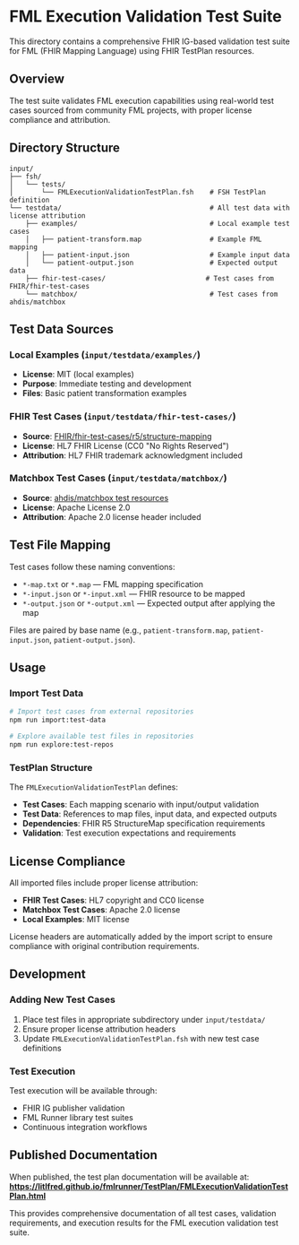 # FML Execution Validation Test Suite

This directory contains a comprehensive FHIR IG-based validation test suite for FML (FHIR Mapping Language) using FHIR TestPlan resources.

## Overview

The test suite validates FML execution capabilities using real-world test cases sourced from community FML projects, with proper license compliance and attribution.

## Directory Structure

```
input/
├── fsh/
│   └── tests/
│       └── FMLExecutionValidationTestPlan.fsh    # FSH TestPlan definition
└── testdata/                                     # All test data with license attribution
    ├── examples/                                 # Local example test cases
    │   ├── patient-transform.map                 # Example FML mapping
    │   ├── patient-input.json                    # Example input data
    │   └── patient-output.json                   # Expected output data
    ├── fhir-test-cases/                         # Test cases from FHIR/fhir-test-cases
    └── matchbox/                                 # Test cases from ahdis/matchbox
```

## Test Data Sources

### Local Examples (`input/testdata/examples/`)
- **License**: MIT (local examples)
- **Purpose**: Immediate testing and development
- **Files**: Basic patient transformation examples

### FHIR Test Cases (`input/testdata/fhir-test-cases/`)
- **Source**: [FHIR/fhir-test-cases/r5/structure-mapping](https://github.com/FHIR/fhir-test-cases/tree/main/r5/structure-mapping)
- **License**: HL7 FHIR License (CC0 "No Rights Reserved")
- **Attribution**: HL7 FHIR trademark acknowledgment included

### Matchbox Test Cases (`input/testdata/matchbox/`)
- **Source**: [ahdis/matchbox test resources](https://github.com/ahdis/matchbox/tree/main/matchbox-server/src/test/resources)
- **License**: Apache License 2.0
- **Attribution**: Apache 2.0 license header included

## Test File Mapping

Test cases follow these naming conventions:
- `*-map.txt` or `*.map` — FML mapping specification
- `*-input.json` or `*-input.xml` — FHIR resource to be mapped
- `*-output.json` or `*-output.xml` — Expected output after applying the map

Files are paired by base name (e.g., `patient-transform.map`, `patient-input.json`, `patient-output.json`).

## Usage

### Import Test Data

```bash
# Import test cases from external repositories
npm run import:test-data

# Explore available test files in repositories
npm run explore:test-repos
```

### TestPlan Structure

The `FMLExecutionValidationTestPlan` defines:
- **Test Cases**: Each mapping scenario with input/output validation
- **Test Data**: References to map files, input data, and expected outputs
- **Dependencies**: FHIR R5 StructureMap specification requirements
- **Validation**: Test execution expectations and requirements

## License Compliance

All imported files include proper license attribution:

- **FHIR Test Cases**: HL7 copyright and CC0 license
- **Matchbox Test Cases**: Apache 2.0 license 
- **Local Examples**: MIT license

License headers are automatically added by the import script to ensure compliance with original contribution requirements.

## Development

### Adding New Test Cases

1. Place test files in appropriate subdirectory under `input/testdata/`
2. Ensure proper license attribution headers
3. Update `FMLExecutionValidationTestPlan.fsh` with new test case definitions

### Test Execution

Test execution will be available through:
- FHIR IG publisher validation
- FML Runner library test suites
- Continuous integration workflows

## Published Documentation

When published, the test plan documentation will be available at:
**https://litlfred.github.io/fmlrunner/TestPlan/FMLExecutionValidationTestPlan.html**

This provides comprehensive documentation of all test cases, validation requirements, and execution results for the FML execution validation test suite.